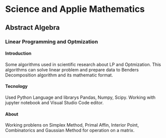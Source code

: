 # Science and Applie Mathematics
## Abstract Algebra
### Linear Programming and Optmization

#### Introduction
<p>
Some algorithms used in scientific research about LP and Optmization. This algorithms can solve linear problem and prepare data to Benders Decomposition algorithm and its mathematic format.
</p>

#### Tecnology
<p>
Used Python Language and librarys Pandas, Numpy, Scipy. Working with jupyter notebook and Visual Studio Code editor. 
</p>

#### About
<p>
Working problens on Simplex Method, Primal Affin, Interior Point, Combinatorics and Gaussian Method for operation on a matrix.
</p>
